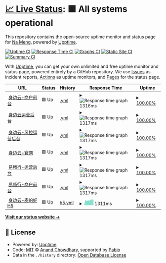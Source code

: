 # [📈 Live Status](https://iwangjie.github.io/sby): <!--live status--> **🟩 All systems operational**

This repository contains the open-source uptime monitor and status page for [Na Meng](https://iwangjie.github.io/sby), powered by [Upptime](https://github.com/upptime/upptime).

[![Uptime CI](https://github.com/iwangjie/sby/workflows/Uptime%20CI/badge.svg)](https://github.com/iwangjie/sby/actions?query=workflow%3A%22Uptime+CI%22)
[![Response Time CI](https://github.com/iwangjie/sby/workflows/Response%20Time%20CI/badge.svg)](https://github.com/iwangjie/sby/actions?query=workflow%3A%22Response+Time+CI%22)
[![Graphs CI](https://github.com/iwangjie/sby/workflows/Graphs%20CI/badge.svg)](https://github.com/iwangjie/sby/actions?query=workflow%3A%22Graphs+CI%22)
[![Static Site CI](https://github.com/iwangjie/sby/workflows/Static%20Site%20CI/badge.svg)](https://github.com/iwangjie/sby/actions?query=workflow%3A%22Static+Site+CI%22)
[![Summary CI](https://github.com/iwangjie/sby/workflows/Summary%20CI/badge.svg)](https://github.com/iwangjie/sby/actions?query=workflow%3A%22Summary+CI%22)

With [Upptime](https://upptime.js.org), you can get your own unlimited and free uptime monitor and status page, powered entirely by a GitHub repository. We use [Issues](https://github.com/iwangjie/sby/issues) as incident reports, [Actions](https://github.com/iwangjie/sby/actions) as uptime monitors, and [Pages](https://iwangjie.github.io/sby) for the status page.

<!--start: status pages-->
<!-- This summary is generated by Upptime (https://github.com/upptime/upptime) -->
<!-- Do not edit this manually, your changes will be overwritten -->
<!-- prettier-ignore -->
| URL | Status | History | Response Time | Uptime |
| --- | ------ | ------- | ------------- | ------ |
| <img alt="" src="https://icons.duckduckgo.com/ip3/merchant.serviceshare.com.ico" height="13"> [身边云-商户前台](https://merchant.serviceshare.com/login) | 🟩 Up | [.yml](https://github.com/iwangjie/sby/commits/HEAD/history/.yml) | <details><summary><img alt="Response time graph" src="./graphs//response-time-week.png" height="20"> 1316ms</summary><br><a href="https://iwangjie.github.io/sby/history/"><img alt="Response time 1372" src="https://img.shields.io/endpoint?url=https%3A%2F%2Fraw.githubusercontent.com%2Fiwangjie%2Fsby%2FHEAD%2Fapi%2F%2Fresponse-time.json"></a><br><a href="https://iwangjie.github.io/sby/history/"><img alt="24-hour response time 1311" src="https://img.shields.io/endpoint?url=https%3A%2F%2Fraw.githubusercontent.com%2Fiwangjie%2Fsby%2FHEAD%2Fapi%2F%2Fresponse-time-day.json"></a><br><a href="https://iwangjie.github.io/sby/history/"><img alt="7-day response time 1316" src="https://img.shields.io/endpoint?url=https%3A%2F%2Fraw.githubusercontent.com%2Fiwangjie%2Fsby%2FHEAD%2Fapi%2F%2Fresponse-time-week.json"></a><br><a href="https://iwangjie.github.io/sby/history/"><img alt="30-day response time 1350" src="https://img.shields.io/endpoint?url=https%3A%2F%2Fraw.githubusercontent.com%2Fiwangjie%2Fsby%2FHEAD%2Fapi%2F%2Fresponse-time-month.json"></a><br><a href="https://iwangjie.github.io/sby/history/"><img alt="1-year response time 1372" src="https://img.shields.io/endpoint?url=https%3A%2F%2Fraw.githubusercontent.com%2Fiwangjie%2Fsby%2FHEAD%2Fapi%2F%2Fresponse-time-year.json"></a></details> | <details><summary><a href="https://iwangjie.github.io/sby/history/">100.00%</a></summary><a href="https://iwangjie.github.io/sby/history/"><img alt="All-time uptime 100.00%" src="https://img.shields.io/endpoint?url=https%3A%2F%2Fraw.githubusercontent.com%2Fiwangjie%2Fsby%2FHEAD%2Fapi%2F%2Fuptime.json"></a><br><a href="https://iwangjie.github.io/sby/history/"><img alt="24-hour uptime 100.00%" src="https://img.shields.io/endpoint?url=https%3A%2F%2Fraw.githubusercontent.com%2Fiwangjie%2Fsby%2FHEAD%2Fapi%2F%2Fuptime-day.json"></a><br><a href="https://iwangjie.github.io/sby/history/"><img alt="7-day uptime 100.00%" src="https://img.shields.io/endpoint?url=https%3A%2F%2Fraw.githubusercontent.com%2Fiwangjie%2Fsby%2FHEAD%2Fapi%2F%2Fuptime-week.json"></a><br><a href="https://iwangjie.github.io/sby/history/"><img alt="30-day uptime 100.00%" src="https://img.shields.io/endpoint?url=https%3A%2F%2Fraw.githubusercontent.com%2Fiwangjie%2Fsby%2FHEAD%2Fapi%2F%2Fuptime-month.json"></a><br><a href="https://iwangjie.github.io/sby/history/"><img alt="1-year uptime 100.00%" src="https://img.shields.io/endpoint?url=https%3A%2F%2Fraw.githubusercontent.com%2Fiwangjie%2Fsby%2FHEAD%2Fapi%2F%2Fuptime-year.json"></a></details>
| <img alt="" src="https://icons.duckduckgo.com/ip3/manage.serviceshare.com.ico" height="13"> [身边云运营后台](https://manage.serviceshare.com/login?redirect=%2F) | 🟩 Up | [.yml](https://github.com/iwangjie/sby/commits/HEAD/history/.yml) | <details><summary><img alt="Response time graph" src="./graphs//response-time-week.png" height="20"> 1317ms</summary><br><a href="https://iwangjie.github.io/sby/history/"><img alt="Response time 1372" src="https://img.shields.io/endpoint?url=https%3A%2F%2Fraw.githubusercontent.com%2Fiwangjie%2Fsby%2FHEAD%2Fapi%2F%2Fresponse-time.json"></a><br><a href="https://iwangjie.github.io/sby/history/"><img alt="24-hour response time 1311" src="https://img.shields.io/endpoint?url=https%3A%2F%2Fraw.githubusercontent.com%2Fiwangjie%2Fsby%2FHEAD%2Fapi%2F%2Fresponse-time-day.json"></a><br><a href="https://iwangjie.github.io/sby/history/"><img alt="7-day response time 1317" src="https://img.shields.io/endpoint?url=https%3A%2F%2Fraw.githubusercontent.com%2Fiwangjie%2Fsby%2FHEAD%2Fapi%2F%2Fresponse-time-week.json"></a><br><a href="https://iwangjie.github.io/sby/history/"><img alt="30-day response time 1350" src="https://img.shields.io/endpoint?url=https%3A%2F%2Fraw.githubusercontent.com%2Fiwangjie%2Fsby%2FHEAD%2Fapi%2F%2Fresponse-time-month.json"></a><br><a href="https://iwangjie.github.io/sby/history/"><img alt="1-year response time 1372" src="https://img.shields.io/endpoint?url=https%3A%2F%2Fraw.githubusercontent.com%2Fiwangjie%2Fsby%2FHEAD%2Fapi%2F%2Fresponse-time-year.json"></a></details> | <details><summary><a href="https://iwangjie.github.io/sby/history/">100.00%</a></summary><a href="https://iwangjie.github.io/sby/history/"><img alt="All-time uptime 100.00%" src="https://img.shields.io/endpoint?url=https%3A%2F%2Fraw.githubusercontent.com%2Fiwangjie%2Fsby%2FHEAD%2Fapi%2F%2Fuptime.json"></a><br><a href="https://iwangjie.github.io/sby/history/"><img alt="24-hour uptime 100.00%" src="https://img.shields.io/endpoint?url=https%3A%2F%2Fraw.githubusercontent.com%2Fiwangjie%2Fsby%2FHEAD%2Fapi%2F%2Fuptime-day.json"></a><br><a href="https://iwangjie.github.io/sby/history/"><img alt="7-day uptime 100.00%" src="https://img.shields.io/endpoint?url=https%3A%2F%2Fraw.githubusercontent.com%2Fiwangjie%2Fsby%2FHEAD%2Fapi%2F%2Fuptime-week.json"></a><br><a href="https://iwangjie.github.io/sby/history/"><img alt="30-day uptime 100.00%" src="https://img.shields.io/endpoint?url=https%3A%2F%2Fraw.githubusercontent.com%2Fiwangjie%2Fsby%2FHEAD%2Fapi%2F%2Fuptime-month.json"></a><br><a href="https://iwangjie.github.io/sby/history/"><img alt="1-year uptime 100.00%" src="https://img.shields.io/endpoint?url=https%3A%2F%2Fraw.githubusercontent.com%2Fiwangjie%2Fsby%2FHEAD%2Fapi%2F%2Fuptime-year.json"></a></details>
| <img alt="" src="https://icons.duckduckgo.com/ip3/risk.serviceshare.com.ico" height="13"> [身边云-风控运营后台](https://risk.serviceshare.com/) | 🟩 Up | [.yml](https://github.com/iwangjie/sby/commits/HEAD/history/.yml) | <details><summary><img alt="Response time graph" src="./graphs//response-time-week.png" height="20"> 1317ms</summary><br><a href="https://iwangjie.github.io/sby/history/"><img alt="Response time 1372" src="https://img.shields.io/endpoint?url=https%3A%2F%2Fraw.githubusercontent.com%2Fiwangjie%2Fsby%2FHEAD%2Fapi%2F%2Fresponse-time.json"></a><br><a href="https://iwangjie.github.io/sby/history/"><img alt="24-hour response time 1311" src="https://img.shields.io/endpoint?url=https%3A%2F%2Fraw.githubusercontent.com%2Fiwangjie%2Fsby%2FHEAD%2Fapi%2F%2Fresponse-time-day.json"></a><br><a href="https://iwangjie.github.io/sby/history/"><img alt="7-day response time 1317" src="https://img.shields.io/endpoint?url=https%3A%2F%2Fraw.githubusercontent.com%2Fiwangjie%2Fsby%2FHEAD%2Fapi%2F%2Fresponse-time-week.json"></a><br><a href="https://iwangjie.github.io/sby/history/"><img alt="30-day response time 1350" src="https://img.shields.io/endpoint?url=https%3A%2F%2Fraw.githubusercontent.com%2Fiwangjie%2Fsby%2FHEAD%2Fapi%2F%2Fresponse-time-month.json"></a><br><a href="https://iwangjie.github.io/sby/history/"><img alt="1-year response time 1372" src="https://img.shields.io/endpoint?url=https%3A%2F%2Fraw.githubusercontent.com%2Fiwangjie%2Fsby%2FHEAD%2Fapi%2F%2Fresponse-time-year.json"></a></details> | <details><summary><a href="https://iwangjie.github.io/sby/history/">100.00%</a></summary><a href="https://iwangjie.github.io/sby/history/"><img alt="All-time uptime 100.00%" src="https://img.shields.io/endpoint?url=https%3A%2F%2Fraw.githubusercontent.com%2Fiwangjie%2Fsby%2FHEAD%2Fapi%2F%2Fuptime.json"></a><br><a href="https://iwangjie.github.io/sby/history/"><img alt="24-hour uptime 100.00%" src="https://img.shields.io/endpoint?url=https%3A%2F%2Fraw.githubusercontent.com%2Fiwangjie%2Fsby%2FHEAD%2Fapi%2F%2Fuptime-day.json"></a><br><a href="https://iwangjie.github.io/sby/history/"><img alt="7-day uptime 100.00%" src="https://img.shields.io/endpoint?url=https%3A%2F%2Fraw.githubusercontent.com%2Fiwangjie%2Fsby%2FHEAD%2Fapi%2F%2Fuptime-week.json"></a><br><a href="https://iwangjie.github.io/sby/history/"><img alt="30-day uptime 100.00%" src="https://img.shields.io/endpoint?url=https%3A%2F%2Fraw.githubusercontent.com%2Fiwangjie%2Fsby%2FHEAD%2Fapi%2F%2Fuptime-month.json"></a><br><a href="https://iwangjie.github.io/sby/history/"><img alt="1-year uptime 100.00%" src="https://img.shields.io/endpoint?url=https%3A%2F%2Fraw.githubusercontent.com%2Fiwangjie%2Fsby%2FHEAD%2Fapi%2F%2Fuptime-year.json"></a></details>
| <img alt="" src="https://icons.duckduckgo.com/ip3/serviceshare.com.ico" height="13"> [身边云-官网](hhttps://serviceshare.com/) | 🟩 Up | [.yml](https://github.com/iwangjie/sby/commits/HEAD/history/.yml) | <details><summary><img alt="Response time graph" src="./graphs//response-time-week.png" height="20"> 1317ms</summary><br><a href="https://iwangjie.github.io/sby/history/"><img alt="Response time 1372" src="https://img.shields.io/endpoint?url=https%3A%2F%2Fraw.githubusercontent.com%2Fiwangjie%2Fsby%2FHEAD%2Fapi%2F%2Fresponse-time.json"></a><br><a href="https://iwangjie.github.io/sby/history/"><img alt="24-hour response time 1311" src="https://img.shields.io/endpoint?url=https%3A%2F%2Fraw.githubusercontent.com%2Fiwangjie%2Fsby%2FHEAD%2Fapi%2F%2Fresponse-time-day.json"></a><br><a href="https://iwangjie.github.io/sby/history/"><img alt="7-day response time 1317" src="https://img.shields.io/endpoint?url=https%3A%2F%2Fraw.githubusercontent.com%2Fiwangjie%2Fsby%2FHEAD%2Fapi%2F%2Fresponse-time-week.json"></a><br><a href="https://iwangjie.github.io/sby/history/"><img alt="30-day response time 1350" src="https://img.shields.io/endpoint?url=https%3A%2F%2Fraw.githubusercontent.com%2Fiwangjie%2Fsby%2FHEAD%2Fapi%2F%2Fresponse-time-month.json"></a><br><a href="https://iwangjie.github.io/sby/history/"><img alt="1-year response time 1372" src="https://img.shields.io/endpoint?url=https%3A%2F%2Fraw.githubusercontent.com%2Fiwangjie%2Fsby%2FHEAD%2Fapi%2F%2Fresponse-time-year.json"></a></details> | <details><summary><a href="https://iwangjie.github.io/sby/history/">100.00%</a></summary><a href="https://iwangjie.github.io/sby/history/"><img alt="All-time uptime 100.00%" src="https://img.shields.io/endpoint?url=https%3A%2F%2Fraw.githubusercontent.com%2Fiwangjie%2Fsby%2FHEAD%2Fapi%2F%2Fuptime.json"></a><br><a href="https://iwangjie.github.io/sby/history/"><img alt="24-hour uptime 100.00%" src="https://img.shields.io/endpoint?url=https%3A%2F%2Fraw.githubusercontent.com%2Fiwangjie%2Fsby%2FHEAD%2Fapi%2F%2Fuptime-day.json"></a><br><a href="https://iwangjie.github.io/sby/history/"><img alt="7-day uptime 100.00%" src="https://img.shields.io/endpoint?url=https%3A%2F%2Fraw.githubusercontent.com%2Fiwangjie%2Fsby%2FHEAD%2Fapi%2F%2Fuptime-week.json"></a><br><a href="https://iwangjie.github.io/sby/history/"><img alt="30-day uptime 100.00%" src="https://img.shields.io/endpoint?url=https%3A%2F%2Fraw.githubusercontent.com%2Fiwangjie%2Fsby%2FHEAD%2Fapi%2F%2Fuptime-month.json"></a><br><a href="https://iwangjie.github.io/sby/history/"><img alt="1-year uptime 100.00%" src="https://img.shields.io/endpoint?url=https%3A%2F%2Fraw.githubusercontent.com%2Fiwangjie%2Fsby%2FHEAD%2Fapi%2F%2Fuptime-year.json"></a></details>
| <img alt="" src="https://icons.duckduckgo.com/ip3/manage.ycxlg.com.ico" height="13"> [易畅行-运营后台](https://manage.ycxlg.com/login?redirect=%2F) | 🟩 Up | [.yml](https://github.com/iwangjie/sby/commits/HEAD/history/.yml) | <details><summary><img alt="Response time graph" src="./graphs//response-time-week.png" height="20"> 1317ms</summary><br><a href="https://iwangjie.github.io/sby/history/"><img alt="Response time 1372" src="https://img.shields.io/endpoint?url=https%3A%2F%2Fraw.githubusercontent.com%2Fiwangjie%2Fsby%2FHEAD%2Fapi%2F%2Fresponse-time.json"></a><br><a href="https://iwangjie.github.io/sby/history/"><img alt="24-hour response time 1311" src="https://img.shields.io/endpoint?url=https%3A%2F%2Fraw.githubusercontent.com%2Fiwangjie%2Fsby%2FHEAD%2Fapi%2F%2Fresponse-time-day.json"></a><br><a href="https://iwangjie.github.io/sby/history/"><img alt="7-day response time 1317" src="https://img.shields.io/endpoint?url=https%3A%2F%2Fraw.githubusercontent.com%2Fiwangjie%2Fsby%2FHEAD%2Fapi%2F%2Fresponse-time-week.json"></a><br><a href="https://iwangjie.github.io/sby/history/"><img alt="30-day response time 1350" src="https://img.shields.io/endpoint?url=https%3A%2F%2Fraw.githubusercontent.com%2Fiwangjie%2Fsby%2FHEAD%2Fapi%2F%2Fresponse-time-month.json"></a><br><a href="https://iwangjie.github.io/sby/history/"><img alt="1-year response time 1372" src="https://img.shields.io/endpoint?url=https%3A%2F%2Fraw.githubusercontent.com%2Fiwangjie%2Fsby%2FHEAD%2Fapi%2F%2Fresponse-time-year.json"></a></details> | <details><summary><a href="https://iwangjie.github.io/sby/history/">100.00%</a></summary><a href="https://iwangjie.github.io/sby/history/"><img alt="All-time uptime 100.00%" src="https://img.shields.io/endpoint?url=https%3A%2F%2Fraw.githubusercontent.com%2Fiwangjie%2Fsby%2FHEAD%2Fapi%2F%2Fuptime.json"></a><br><a href="https://iwangjie.github.io/sby/history/"><img alt="24-hour uptime 100.00%" src="https://img.shields.io/endpoint?url=https%3A%2F%2Fraw.githubusercontent.com%2Fiwangjie%2Fsby%2FHEAD%2Fapi%2F%2Fuptime-day.json"></a><br><a href="https://iwangjie.github.io/sby/history/"><img alt="7-day uptime 100.00%" src="https://img.shields.io/endpoint?url=https%3A%2F%2Fraw.githubusercontent.com%2Fiwangjie%2Fsby%2FHEAD%2Fapi%2F%2Fuptime-week.json"></a><br><a href="https://iwangjie.github.io/sby/history/"><img alt="30-day uptime 100.00%" src="https://img.shields.io/endpoint?url=https%3A%2F%2Fraw.githubusercontent.com%2Fiwangjie%2Fsby%2FHEAD%2Fapi%2F%2Fuptime-month.json"></a><br><a href="https://iwangjie.github.io/sby/history/"><img alt="1-year uptime 100.00%" src="https://img.shields.io/endpoint?url=https%3A%2F%2Fraw.githubusercontent.com%2Fiwangjie%2Fsby%2FHEAD%2Fapi%2F%2Fuptime-year.json"></a></details>
| <img alt="" src="https://icons.duckduckgo.com/ip3/merchant.ycxlg.com.ico" height="13"> [易畅行-商户前台](https://merchant.ycxlg.com/login) | 🟩 Up | [.yml](https://github.com/iwangjie/sby/commits/HEAD/history/.yml) | <details><summary><img alt="Response time graph" src="./graphs//response-time-week.png" height="20"> 1317ms</summary><br><a href="https://iwangjie.github.io/sby/history/"><img alt="Response time 1372" src="https://img.shields.io/endpoint?url=https%3A%2F%2Fraw.githubusercontent.com%2Fiwangjie%2Fsby%2FHEAD%2Fapi%2F%2Fresponse-time.json"></a><br><a href="https://iwangjie.github.io/sby/history/"><img alt="24-hour response time 1311" src="https://img.shields.io/endpoint?url=https%3A%2F%2Fraw.githubusercontent.com%2Fiwangjie%2Fsby%2FHEAD%2Fapi%2F%2Fresponse-time-day.json"></a><br><a href="https://iwangjie.github.io/sby/history/"><img alt="7-day response time 1317" src="https://img.shields.io/endpoint?url=https%3A%2F%2Fraw.githubusercontent.com%2Fiwangjie%2Fsby%2FHEAD%2Fapi%2F%2Fresponse-time-week.json"></a><br><a href="https://iwangjie.github.io/sby/history/"><img alt="30-day response time 1350" src="https://img.shields.io/endpoint?url=https%3A%2F%2Fraw.githubusercontent.com%2Fiwangjie%2Fsby%2FHEAD%2Fapi%2F%2Fresponse-time-month.json"></a><br><a href="https://iwangjie.github.io/sby/history/"><img alt="1-year response time 1372" src="https://img.shields.io/endpoint?url=https%3A%2F%2Fraw.githubusercontent.com%2Fiwangjie%2Fsby%2FHEAD%2Fapi%2F%2Fresponse-time-year.json"></a></details> | <details><summary><a href="https://iwangjie.github.io/sby/history/">100.00%</a></summary><a href="https://iwangjie.github.io/sby/history/"><img alt="All-time uptime 100.00%" src="https://img.shields.io/endpoint?url=https%3A%2F%2Fraw.githubusercontent.com%2Fiwangjie%2Fsby%2FHEAD%2Fapi%2F%2Fuptime.json"></a><br><a href="https://iwangjie.github.io/sby/history/"><img alt="24-hour uptime 100.00%" src="https://img.shields.io/endpoint?url=https%3A%2F%2Fraw.githubusercontent.com%2Fiwangjie%2Fsby%2FHEAD%2Fapi%2F%2Fuptime-day.json"></a><br><a href="https://iwangjie.github.io/sby/history/"><img alt="7-day uptime 100.00%" src="https://img.shields.io/endpoint?url=https%3A%2F%2Fraw.githubusercontent.com%2Fiwangjie%2Fsby%2FHEAD%2Fapi%2F%2Fuptime-week.json"></a><br><a href="https://iwangjie.github.io/sby/history/"><img alt="30-day uptime 100.00%" src="https://img.shields.io/endpoint?url=https%3A%2F%2Fraw.githubusercontent.com%2Fiwangjie%2Fsby%2FHEAD%2Fapi%2F%2Fuptime-month.json"></a><br><a href="https://iwangjie.github.io/sby/history/"><img alt="1-year uptime 100.00%" src="https://img.shields.io/endpoint?url=https%3A%2F%2Fraw.githubusercontent.com%2Fiwangjie%2Fsby%2FHEAD%2Fapi%2F%2Fuptime-year.json"></a></details>
| <img alt="" src="https://icons.duckduckgo.com/ip3/huibutie-h5.serviceshare.com.ico" height="13"> [身边云-麦的好H5](https://huibutie-h5.serviceshare.com/#/pages/user/login?redirectUrl=%252F) | 🟩 Up | [h5.yml](https://github.com/iwangjie/sby/commits/HEAD/history/h5.yml) | <details><summary><img alt="Response time graph" src="./graphs/h5/response-time-week.png" height="20"> 1311ms</summary><br><a href="https://iwangjie.github.io/sby/history/h5"><img alt="Response time 1246" src="https://img.shields.io/endpoint?url=https%3A%2F%2Fraw.githubusercontent.com%2Fiwangjie%2Fsby%2FHEAD%2Fapi%2Fh5%2Fresponse-time.json"></a><br><a href="https://iwangjie.github.io/sby/history/h5"><img alt="24-hour response time 1403" src="https://img.shields.io/endpoint?url=https%3A%2F%2Fraw.githubusercontent.com%2Fiwangjie%2Fsby%2FHEAD%2Fapi%2Fh5%2Fresponse-time-day.json"></a><br><a href="https://iwangjie.github.io/sby/history/h5"><img alt="7-day response time 1311" src="https://img.shields.io/endpoint?url=https%3A%2F%2Fraw.githubusercontent.com%2Fiwangjie%2Fsby%2FHEAD%2Fapi%2Fh5%2Fresponse-time-week.json"></a><br><a href="https://iwangjie.github.io/sby/history/h5"><img alt="30-day response time 1252" src="https://img.shields.io/endpoint?url=https%3A%2F%2Fraw.githubusercontent.com%2Fiwangjie%2Fsby%2FHEAD%2Fapi%2Fh5%2Fresponse-time-month.json"></a><br><a href="https://iwangjie.github.io/sby/history/h5"><img alt="1-year response time 1246" src="https://img.shields.io/endpoint?url=https%3A%2F%2Fraw.githubusercontent.com%2Fiwangjie%2Fsby%2FHEAD%2Fapi%2Fh5%2Fresponse-time-year.json"></a></details> | <details><summary><a href="https://iwangjie.github.io/sby/history/h5">100.00%</a></summary><a href="https://iwangjie.github.io/sby/history/h5"><img alt="All-time uptime 100.00%" src="https://img.shields.io/endpoint?url=https%3A%2F%2Fraw.githubusercontent.com%2Fiwangjie%2Fsby%2FHEAD%2Fapi%2Fh5%2Fuptime.json"></a><br><a href="https://iwangjie.github.io/sby/history/h5"><img alt="24-hour uptime 100.00%" src="https://img.shields.io/endpoint?url=https%3A%2F%2Fraw.githubusercontent.com%2Fiwangjie%2Fsby%2FHEAD%2Fapi%2Fh5%2Fuptime-day.json"></a><br><a href="https://iwangjie.github.io/sby/history/h5"><img alt="7-day uptime 100.00%" src="https://img.shields.io/endpoint?url=https%3A%2F%2Fraw.githubusercontent.com%2Fiwangjie%2Fsby%2FHEAD%2Fapi%2Fh5%2Fuptime-week.json"></a><br><a href="https://iwangjie.github.io/sby/history/h5"><img alt="30-day uptime 100.00%" src="https://img.shields.io/endpoint?url=https%3A%2F%2Fraw.githubusercontent.com%2Fiwangjie%2Fsby%2FHEAD%2Fapi%2Fh5%2Fuptime-month.json"></a><br><a href="https://iwangjie.github.io/sby/history/h5"><img alt="1-year uptime 100.00%" src="https://img.shields.io/endpoint?url=https%3A%2F%2Fraw.githubusercontent.com%2Fiwangjie%2Fsby%2FHEAD%2Fapi%2Fh5%2Fuptime-year.json"></a></details>

<!--end: status pages-->

[**Visit our status website →**](https://iwangjie.github.io/sby)

## 📄 License

- Powered by: [Upptime](https://github.com/upptime/upptime)
- Code: [MIT](./LICENSE) © [Anand Chowdhary](https://anandchowdhary.com), supported by [Pabio](https://pabio.com)
- Data in the `./history` directory: [Open Database License](https://opendatacommons.org/licenses/odbl/1-0/)
